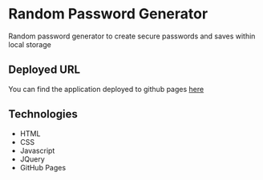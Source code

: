 # Random Password Generator

Random password generator to create secure passwords and saves within local storage


## Deployed URL

You can find the application deployed to github pages [here](https://glowingmanagement.github.io/random-password-generator/)

## Technologies

- HTML
- CSS
- Javascript
- JQuery
- GitHub Pages